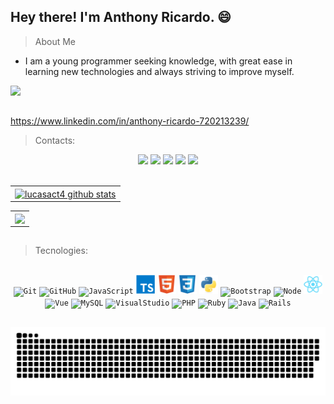 
## Hey there! I'm Anthony Ricardo. 😄

> About Me
- I am a young programmer seeking knowledge, with great ease in learning new technologies and always striving to improve myself.
<img src="https://github.com/lucasact4/lucasact4/blob/7de6f7d35c39c59332a98bc48e0c1bbbec57ee33/%E2%9D%A4-i_love_to_code-E46C17.svg">

##
https://www.linkedin.com/in/anthony-ricardo-720213239/
> Contacts:
<div align="center">
  <a href="https://www.instagram.com/anthonyricardox/" target="_blank" rel="noopener noreferrer"><img src="https://img.shields.io/badge/-Instagram-%23E4405F?style=for-the-badge&logo=instagram&logoColor=white"></a> 
  <a href="https://www.linkedin.com/in/anthony-ricardo/" target="_blank" rel="noopener noreferrer"><img src="https://img.shields.io/badge/LinkedIn-0077B5?style=for-the-badge&logo=linkedin&logoColor=white"></a>
  <a href="https://lucasact4.github.io/" target="_blank" rel="noopener noreferrer"><img src="https://img.shields.io/badge/github-%23121011.svg?style=for-the-badge&logo=github&logoColor=white"></a>
  <a href="https://api.whatsapp.com/send/?phone=5581984414760&text&type=phone_number&app_absent=0" target="_blank" rel="noopener noreferrer"><img src="https://img.shields.io/badge/WhatsApp-25D366?style=for-the-badge&logo=whatsapp&logoColor=white"></a> 
  <a href="https://discord.com/invite/n4E9VPT" target="_blank" rel="noopener noreferrer"><img src="https://img.shields.io/badge/Discord-%235865F2.svg?style=for-the-badge&logo=discord&logoColor=white"></a>
</div>

<br>

<table align="center">
  <tr>
    <td>
      <a href="https://github.com/lucas/github-readme-stats"><img height="160" align="center" src="https://github-readme-stats.vercel.app/api?username=lucasact4&show_icons=true&theme=dark&include_all_commits=true&count_private=true" alt="lucasact4 github stats" /></a>
    </td>
  </tr>
</table>

<table align="center">
  <tr>
    <td>
      <a href="https://github.com/lucasact4/github-readme-stats"><img height="160" align="center" src="https://github-readme-stats.vercel.app/api/top-langs/?username=lucasact4&layout=compact&theme=dark&hide_border=false" /></a>
    </td>
  </tr>
</table>
    
##
    
> Tecnologies:
<div style="display: inline_block" align="center"><br>
  <code><img height="30" alt="Git" src="https://user-images.githubusercontent.com/25181517/192108372-f71d70ac-7ae6-4c0d-8395-51d8870c2ef0.png"></code>
  <code><img height="30" alt="GitHub" src="https://user-images.githubusercontent.com/25181517/192108374-8da61ba1-99ec-41d7-80b8-fb2f7c0a4948.png"></code>
  <code><img height="30" alt="JavaScript" src="https://user-images.githubusercontent.com/25181517/117447155-6a868a00-af3d-11eb-9cfe-245df15c9f3f.png"></code>
  <code><img height="30" alt="TypeScript" src="https://raw.githubusercontent.com/devicons/devicon/master/icons/typescript/typescript-plain.svg"></code>
  <code><img height="30" alt="HTML" src="https://raw.githubusercontent.com/devicons/devicon/master/icons/html5/html5-original.svg"></code>
  <code><img height="30" alt="CSS" src="https://raw.githubusercontent.com/devicons/devicon/master/icons/css3/css3-original.svg"></code>
  <code><img height="30" alt="Python" src="https://raw.githubusercontent.com/devicons/devicon/master/icons/python/python-original.svg"></code>
  <code><img height="30" alt="Bootstrap" src="https://user-images.githubusercontent.com/25181517/183898054-b3d693d4-dafb-4808-a509-bab54cf5de34.png"></code>
  <code><img height="30" alt="Node" src="https://user-images.githubusercontent.com/25181517/183568594-85e280a7-0d7e-4d1a-9028-c8c2209e073c.png"></code>
  <code><img height="30" alt="React" src="https://raw.githubusercontent.com/devicons/devicon/master/icons/react/react-original.svg"></code>
  <code><img height="30" alt="Vue" src="https://user-images.githubusercontent.com/25181517/117448124-a2da9800-af3e-11eb-85d2-bd1b69b65603.png"></code>
  <code><img height="30" alt="MySQL" src="https://user-images.githubusercontent.com/25181517/183896128-ec99105a-ec1a-4d85-b08b-1aa1620b2046.png"></code>
  <code><img height="30" alt="VisualStudio" src="https://user-images.githubusercontent.com/25181517/192108891-d86b6220-e232-423a-bf5f-90903e6887c3.png"></code>
  <code><img height="30" alt="PHP" src="https://user-images.githubusercontent.com/25181517/183570228-6a040b9f-3ddf-47a2-a201-743121dac664.png"></code>
  <code><img height="30" alt="Ruby" src="https://user-images.githubusercontent.com/25181517/192603745-7d34df9e-7756-4756-a539-6a61badf7a80.png"></code>
  <code><img height="30" alt="Java" src="https://user-images.githubusercontent.com/25181517/117201156-9a724800-adec-11eb-9a9d-3cd0f67da4bc.png"></code>
  <code><img height="30" alt="Rails" src="https://user-images.githubusercontent.com/25181517/192603748-3ac17112-3653-4257-80da-a57334b11411.png"></code>
</div>

##
 
<picture>
  <source media="(prefers-color-scheme: dark)" srcset="https://raw.githubusercontent.com/lucasact4/lucasact4/output/github-contribution-grid-snake-dark.svg">
  <source media="(prefers-color-scheme: light)" srcset="https://raw.githubusercontent.com/lucasact4/lucasact4/output/github-contribution-grid-snake.svg">
  <img alt="github contribution grid snake animation" src="https://raw.githubusercontent.com/lucasact4/lucasact4/output/github-contribution-grid-snake.svg">
</picture>
